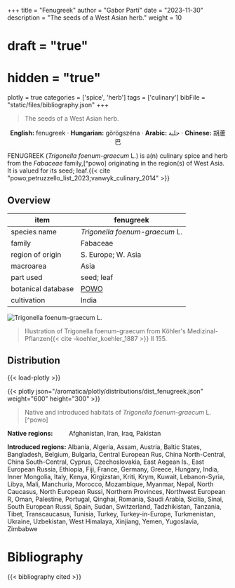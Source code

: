 +++
title = "Fenugreek"
author = "Gabor Parti"
date = "2023-11-30"
description = "The seeds of a West Asian herb."
weight = 10
# draft = "true"
# hidden = "true"
plotly = true
categories = ['spice', 'herb']
tags = ['culinary']
bibFile = "static/files/bibliography.json"
+++

>The seeds of a West Asian herb.

<center>

**English:** fenugreek · **Hungarian:** görögszéna · **Arabic:** <span class="arabic-text" dir="rtl">حلبة</span> · **Chinese:** <span class="traditional-chinese-text">胡蘆巴</span> 

</center>

FENUGREEK (*Trigonella foenum-graecum* L.) is a(n) culinary spice and herb from the *Fabaceae* family,[^powo] originating in the region(s) of West Asia. It is valued for its seed; leaf.{{< cite "powo;petruzzello_list_2023;vanwyk_culinary_2014" >}}

## Overview

|       item       |                     fenugreek                     |
|------------------|---------------------------------------------------|
|   species name   |           *Trigonella foenum-graecum* L.          |
|      family      |                      Fabaceae                     |
| region of origin |                 S. Europe; W. Asia                |
|     macroarea    |                        Asia                       |
|     part used    |                     seed; leaf                    |
|botanical database|[POWO](https://powo.science.kew.org/taxon/523957-1)|
|    cultivation   |                       India                       |

![*Trigonella foenum-graecum* L.](/images/illustrations/fenugreek.png?width=40rem "Illustration of Trigonella foenum-graecum from Köhler's Medizinal-Pflanzen")

>Illustration of Trigonella foenum-graecum from Köhler's Medizinal-Pflanzen{{< cite -koehler_koehler_1887 >}} II 155.

## Distribution

{{< load-plotly >}}

{{< plotly json="/aromatica/plotly/distributions/dist_fenugreek.json" weight="600" height="300" >}}

>Native and introduced habitats of *Trigonella foenum-graecum* L.[^powo]

<p style="text-align:left;">

**Native regions:** &ensp; &ensp; &ensp; Afghanistan, Iran, Iraq, Pakistan

**Introduced regions:** Albania, Algeria, Assam, Austria, Baltic States, Bangladesh, Belgium, Bulgaria, Central European Rus, China North-Central, China South-Central, Cyprus, Czechoslovakia, East Aegean Is., East European Russia, Ethiopia, Fiji, France, Germany, Greece, Hungary, India, Inner Mongolia, Italy, Kenya, Kirgizstan, Kriti, Krym, Kuwait, Lebanon-Syria, Libya, Mali, Manchuria, Morocco, Mozambique, Myanmar, Nepal, North Caucasus, North European Russi, Northern Provinces, Northwest European R, Oman, Palestine, Portugal, Qinghai, Romania, Saudi Arabia, Sicilia, Sinai, South European Russi, Spain, Sudan, Switzerland, Tadzhikistan, Tanzania, Tibet, Transcaucasus, Tunisia, Turkey, Turkey-in-Europe, Turkmenistan, Ukraine, Uzbekistan, West Himalaya, Xinjiang, Yemen, Yugoslavia, Zimbabwe

</p>



# Bibliography

{{< bibliography cited >}}

